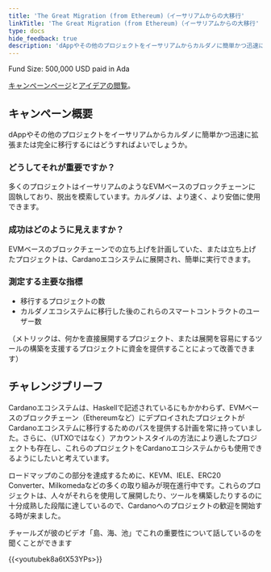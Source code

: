 ```yaml
---
title: 'The Great Migration (from Ethereum)（イーサリアムからの大移行'
linkTitle: 'The Great Migration (from Ethereum)（イーサリアムからの大移行'
type: docs
hide_feedback: true
description: 'dAppやその他のプロジェクトをイーサリアムからカルダノに簡単かつ迅速に拡張または完全に移行するにはどうすればよいでしょうか'
---
```


Fund Size: 500,000 USD paid in Ada

[キャンペーンページ](https://cardano.ideascale.com/c/idea/382642)と[アイデアの閲覧]()。

## キャンペーン概要

dAppやその他のプロジェクトをイーサリアムからカルダノに簡単かつ迅速に拡張または完全に移行するにはどうすればよいでしょうか。

### どうしてそれが重要ですか？

多くのプロジェクトはイーサリアムのようなEVMベースのブロックチェーンに固執しており、脱出を模索しています。カルダノは、より速く、より安価に使用できます。

### 成功はどのように見えますか？

EVMベースのブロックチェーンでの立ち上げを計画していた、または立ち上げたプロジェクトは、Cardanoエコシステムに展開され、簡単に実行できます。

### 測定する主要な指標

- 移行するプロジェクトの数
- カルダノエコシステムに移行した後のこれらのスマートコントラクトのユーザー数

（メトリックは、何かを直接展開するプロジェクト、または展開を容易にするツールの構築を支援するプロジェクトに資金を提供することによって改善できます）

## チャレンジブリーフ

Cardanoエコシステムは、Haskellで記述されているにもかかわらず、EVMベースのブロックチェーン（Ethereumなど）にデプロイされたプロジェクトがCardanoエコシステムに移行するためのパスを提供する計画を常に持っていました。さらに、（UTXOではなく）アカウントスタイルの方法により適したプロジェクトも存在し、これらのプロジェクトをCardanoエコシステムからも使用できるようにしたいと考えています。

ロードマップのこの部分を達成するために、KEVM、IELE、ERC20 Converter、Milkomedaなどの多くの取り組みが現在進行中です。これらのプロジェクトは、人々がそれらを使用して展開したり、ツールを構築したりするのに十分成熟した段階に達しているので、Cardanoへのプロジェクトの歓迎を開始する時が来ました。

チャールズが彼のビデオ「島、海、池」でこれの重要性について話しているのを聞くことができます

{{&lt;youtubek8a6tX53YPs&gt;}}
